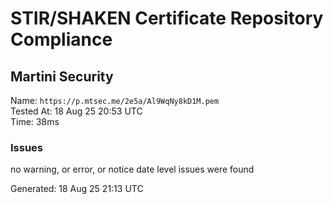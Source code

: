 # STIR/SHAKEN Certificate Repository Compliance

## Martini Security

Name: `https://p.mtsec.me/2e5a/Al9WqNy8kD1M.pem`\
Tested At: 18 Aug 25 20:53 UTC\
Time: 38ms

### Issues

no warning, or error, or notice date level issues were found

Generated: 18 Aug 25 21:13 UTC